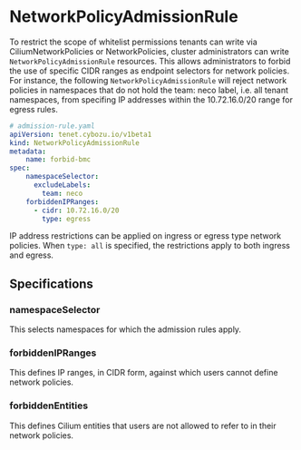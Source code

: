 # NetworkPolicyAdmissionRule
To restrict the scope of whitelist permissions tenants can write via CiliumNetworkPolicies or NetworkPolicies, cluster administrators can write `NetworkPolicyAdmissionRule` resources. This allows administrators to forbid the use of specific CIDR ranges as endpoint selectors for network policies. For instance, the following `NetworkPolicyAdmissionRule` will reject network policies in namespaces that do not hold the team: neco label, i.e. all tenant namespaces, from specifing IP addresses within the 10.72.16.0/20 range for egress rules.

```yaml
# admission-rule.yaml
apiVersion: tenet.cybozu.io/v1beta1
kind: NetworkPolicyAdmissionRule
metadata:
    name: forbid-bmc
spec:
    namespaceSelector:
      excludeLabels:
        team: neco
    forbiddenIPRanges:
      - cidr: 10.72.16.0/20
        type: egress
```

IP address restrictions can be applied on ingress or egress type network policies. When `type: all` is specified, the restrictions apply to both ingress and egress.

## Specifications

### namespaceSelector

This selects namespaces for which the admission rules apply.

### forbiddenIPRanges

This defines IP ranges, in CIDR form, against which users cannot define network policies.

### forbiddenEntities

This defines Cilium entities that users are not allowed to refer to in their network policies.

